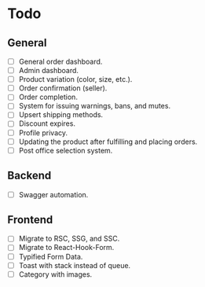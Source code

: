 # Todo

## General
- [ ] General order dashboard.
- [ ] Admin dashboard.
- [ ] Product variation (color, size, etc.).
- [ ] Order confirmation (seller).
- [ ] Order completion.
- [ ] System for issuing warnings, bans, and mutes.
- [ ] Upsert shipping methods.
- [ ] Discount expires.
- [ ] Profile privacy.
- [ ] Updating the product after fulfilling and placing orders.
- [ ] Post office selection system.

## Backend
- [ ] Swagger automation.

## Frontend
- [ ] Migrate to RSC, SSG, and SSC.
- [ ] Migrate to React-Hook-Form.
- [ ] Typified Form Data.
- [ ] Toast with stack instead of queue.
- [ ] Category with images.
